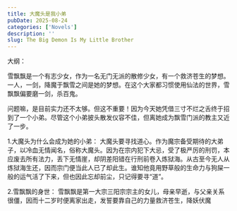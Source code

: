 ```yaml
---
title: 大魔头是我小弟
pubDate: 2025-08-24
categories: ['Novels']
description: ''
slug: The Big Demon Is My Little Brother
---
```


大纲：

雪飘飘是一个有志少女，作为一名无门无派的散修少女，有一个救济苍生的梦想。一人，一剑，降魔于飘雪之间是她的梦想。在这个大家都习惯使用仙法的世界，雪飘飘偏要磨一剑，杀百鬼。

问题嘛，是目前实力还不太够。但这不重要！因为今天她凭借三寸不烂之舌终于招到了一个小弟。尽管这个小弟披头散发仪容不佳，但离她成为飘雪门派的教主又近了一步。

1.大魔头为什么会成为她的小弟：
大魔头要寻找道心。作为魔宗备受期待的大弟子，以冷血无情闻名，俗称大魔头。因为在宗内犯下大忌，受了极严厉的刑罚，本应废去所有法力，丢下无情崖，却阴差阳错在行刑前卷入炼狱海。从古至今无人从炼狱海生还，因而宗门便当此人已了却此生。谁知他竟用野草般的生命力与狗屎一般的运气活了下来，但也因此忘却前尘，只记得要寻“道”。

2.雪飘飘的身世：
雪飘飘是第一大宗三阳宗宗主的女儿，母亲早逝，与父亲关系很僵，因而十二岁时便离家出走，发誓要靠自己的力量救济苍生，降妖伏魔
